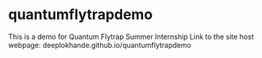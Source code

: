 # quantumflytrapdemo
This is a demo for Quantum Flytrap Summer Internship
Link to the site host webpage: deeplokhande.github.io/quantumflytrapdemo
